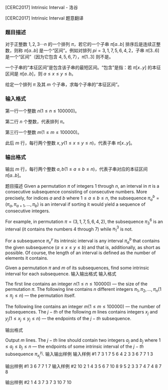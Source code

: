 



[CERC2017] Intrinsic Interval - 洛谷














[CERC2017] Intrinsic Interval
题意翻译
### 题目描述

对于正整数 $1,2,3 \cdots n$ 的一个排列 $\pi$，若它的一个子串 $\pi[a..b]$ 排序后是连续正整数，则称 $\pi[a..b]$ 是一个“区间”。例如对排列 $pi={3,1,7,5,6,4,2}$，子串 $\pi[3..6]$ 是一个“区间”（因为它包含 $4,5,6,7$），$\pi[1..3]$ 则不是。

一个子串的“本征区间”是包含该子串的最短区间。“包含”是指：若 $\pi[x..y]$ 的本征区间是 $\pi[a..b]$，则 $a \le x \le y \le b$。

给定一个排列 $\pi$ 及其 $m$ 个子串，求每个子串的“本征区间”。

### 输入格式

第一行一个整数 $n(1 \le n \le 100000)$。

第二行 $n$ 个整数，代表排列 $\pi$。

第三行一个整数 $m(1 \le m \le 100000)$。

此后 $m$ 行，每行两个整数 $x,y(1 \le x \le y \le n)$，代表子串 $\pi[x..y]$。

### 输出格式

输出 $m$ 行，每行两个整数 $a,b(1 \le a \le b \le n)$，代表子串对应的本征区间 $\pi[a..b]$。


题目描述
Given a permutation $\pi$ of integers $1$ through $n$, an interval in $\pi$ is a consecutive subsequence consisting of consecutive numbers. More precisely, for indices $a$ and $b$ where $1 \le a \le b \le n$, the subsequence $\pi^b_a = (\pi_a, \pi_{a+1}, . . . ,\pi_b)$ is an interval if sorting it would yield a sequence of consecutive integers.

For example, in permutation $\pi = (3, 1, 7, 5, 6, 4, 2)$, the subsequence $\pi^6_3$ is an interval (it contains the numbers $4$ through $7$) while $\pi^3_1$ is not.

For a subsequence $\pi^y_x$ its intrinsic interval is any interval $\pi^b_a$ that contains the given subsequence $(a \le x \le y \le b)$ and that is, additionally, as short as possible. Of course, the length of an interval is defined as the number of elements it contains.

Given a permutation $\pi$ and $m$ of its subsequences, find some intrinsic interval for each subsequence.
输入输出格式
输入格式

The first line contains an integer $n(1 \le n \le 100 000)$ — the size of the permutation $\pi$. The following line contains $n$ different integers $\pi_1, \pi_2, . . . , \pi_n (1 \le \pi_j \le n)$ — the permutation itself.

The following line contains an integer $m(1 \le m \le 100 000)$ — the number of subsequences. The $j-th$ of the following $m$ lines contains integers $x_j$ and $y_j(1 \le x_j \le y_j \le n)$ — the endpoints of the $j-th$ subsequence.

输出格式

Output $m$ lines. The $j-th$ line should contain two integers $a_j$ and $b_j$ where $1 \le a_j \le b_j \le n$ — the endpoints of some intrinsic interval of the $j-th$ subsequence $\pi^{y_j}_{x_j}$.
输入输出样例
输入样例 #1
7
3 1 7 5 6 4 2
3
3 6
7 7
1 3

输出样例 #1
3 6
7 7 
1 7
输入样例 #2
10
2 1 4 3 5 6 7 10 8 9
5
2 3
3 7
4 7
4 8
7 8

输出样例 #2
1 4
3 7
3 7
3 10
7 10








